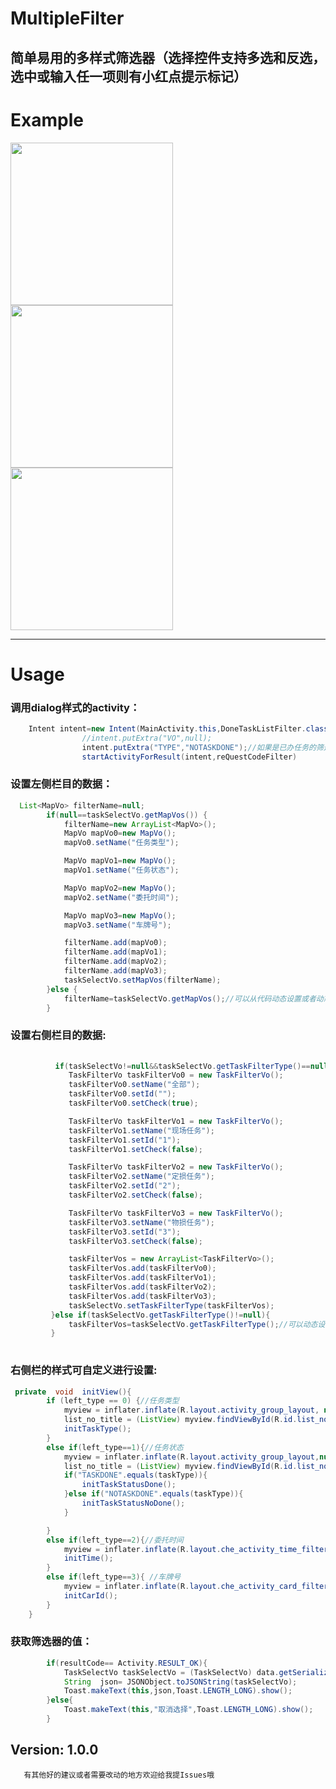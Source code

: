 # MultipleFilter

简单易用的多样式筛选器（选择控件支持多选和反选，选中或输入任一项则有小红点提示标记）
---

# Example
<image src="https://github.com/sky8650/MultipleFilter/blob/master/app/img/device-2018-12-28-165732.png" width="260px"/>    <image src="https://github.com/sky8650/MultipleFilter/blob/master/app/img/device-2018-12-28-165658.png" width="260px"/>     <image src="https://github.com/sky8650/MultipleFilter/blob/master/app/img/GIF.gif" width="260px"/>





---
# Usage
### 调用dialog样式的activity：
```java
    Intent intent=new Intent(MainActivity.this,DoneTaskListFilter.class);
                //intent.putExtra("VO",null);
                intent.putExtra("TYPE","NOTASKDONE");//如果是已办任务的筛选
                startActivityForResult(intent,reQuestCodeFilter)
```                
### 设置左侧栏目的数据：
```java
  List<MapVo> filterName=null;
        if(null==taskSelectVo.getMapVos()) {
            filterName=new ArrayList<MapVo>();
            MapVo mapVo0=new MapVo();
            mapVo0.setName("任务类型");

            MapVo mapVo1=new MapVo();
            mapVo1.setName("任务状态");

            MapVo mapVo2=new MapVo();
            mapVo2.setName("委托时间");

            MapVo mapVo3=new MapVo();
            mapVo3.setName("车牌号");

            filterName.add(mapVo0);
            filterName.add(mapVo1);
            filterName.add(mapVo2);
            filterName.add(mapVo3);
            taskSelectVo.setMapVos(filterName);
        }else {
            filterName=taskSelectVo.getMapVos();//可以从代码动态设置或者动态传递
        }
```
 ###  设置右侧栏目的数据:
```java
        
          if(taskSelectVo!=null&&taskSelectVo.getTaskFilterType()==null) {
             TaskFilterVo taskFilterVo0 = new TaskFilterVo();
             taskFilterVo0.setName("全部");
             taskFilterVo0.setId("");
             taskFilterVo0.setCheck(true);

             TaskFilterVo taskFilterVo1 = new TaskFilterVo();
             taskFilterVo1.setName("现场任务");
             taskFilterVo1.setId("1");
             taskFilterVo1.setCheck(false);

             TaskFilterVo taskFilterVo2 = new TaskFilterVo();
             taskFilterVo2.setName("定损任务");
             taskFilterVo2.setId("2");
             taskFilterVo2.setCheck(false);

             TaskFilterVo taskFilterVo3 = new TaskFilterVo();
             taskFilterVo3.setName("物损任务");
             taskFilterVo3.setId("3");
             taskFilterVo3.setCheck(false);

             taskFilterVos = new ArrayList<TaskFilterVo>();
             taskFilterVos.add(taskFilterVo0);
             taskFilterVos.add(taskFilterVo1);
             taskFilterVos.add(taskFilterVo2);
             taskFilterVos.add(taskFilterVo3);
             taskSelectVo.setTaskFilterType(taskFilterVos);
         }else if(taskSelectVo.getTaskFilterType()!=null){
             taskFilterVos=taskSelectVo.getTaskFilterType();//可以动态设置或者动态传递
         }
         
```
### 右侧栏的样式可自定义进行设置:

```java
 private  void  initView(){
        if (left_type == 0) {//任务类型
            myview = inflater.inflate(R.layout.activity_group_layout, null);
            list_no_title = (ListView) myview.findViewById(R.id.list_no_title);
            initTaskType();
        }
        else if(left_type==1){//任务状态
            myview = inflater.inflate(R.layout.activity_group_layout,null);
            list_no_title = (ListView) myview.findViewById(R.id.list_no_title);
            if("TASKDONE".equals(taskType)){
                initTaskStatusDone();
            }else if("NOTASKDONE".equals(taskType)){
                initTaskStatusNoDone();
            }

        }
        else if(left_type==2){//委托时间
            myview = inflater.inflate(R.layout.che_activity_time_filter,null);
            initTime();
        }
        else if(left_type==3){ //车牌号
            myview = inflater.inflate(R.layout.che_activity_card_filter,null);
            initCarId();
        }
    }


```


 ### 获取筛选器的值：
```java
        if(resultCode== Activity.RESULT_OK){
            TaskSelectVo taskSelectVo = (TaskSelectVo) data.getSerializableExtra(Constants.FILTER_VO);
            String  json= JSONObject.toJSONString(taskSelectVo);
            Toast.makeText(this,json,Toast.LENGTH_LONG).show();
        }else{
            Toast.makeText(this,"取消选择",Toast.LENGTH_LONG).show();
        }
 ```
## Version: 1.0.0

       有其他好的建议或者需要改动的地方欢迎给我提Issues哦
        
        
        
        
        
        
        
        
